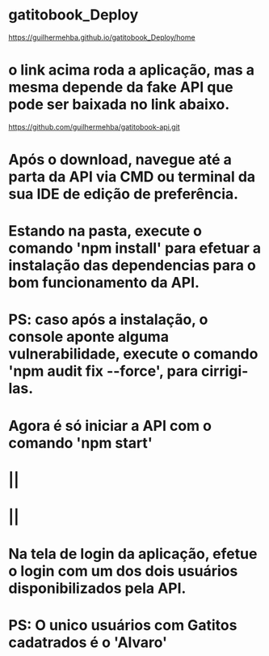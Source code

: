 # gatitobook_Deploy

https://guilhermehba.github.io/gatitobook_Deploy/home


# o link acima roda a aplicação, mas a mesma depende da fake API que pode ser baixada no link abaixo.

https://github.com/guilhermehba/gatitobook-api.git

# Após o download, navegue até a parta da API via CMD ou terminal da sua IDE de edição de preferência.
# Estando na pasta, execute o comando 'npm install' para efetuar a instalação das dependencias para o bom funcionamento da API. 
# PS: caso após a instalação, o console aponte alguma vulnerabilidade, execute o comando 'npm audit fix --force', para cirrigi-las.
# Agora é só iniciar a API com o comando 'npm start'
# ||
# ||
# Na tela de login da aplicação, efetue o login com um dos dois usuários disponibilizados pela API.
# PS: O unico usuários com Gatitos cadatrados é o 'Alvaro'
